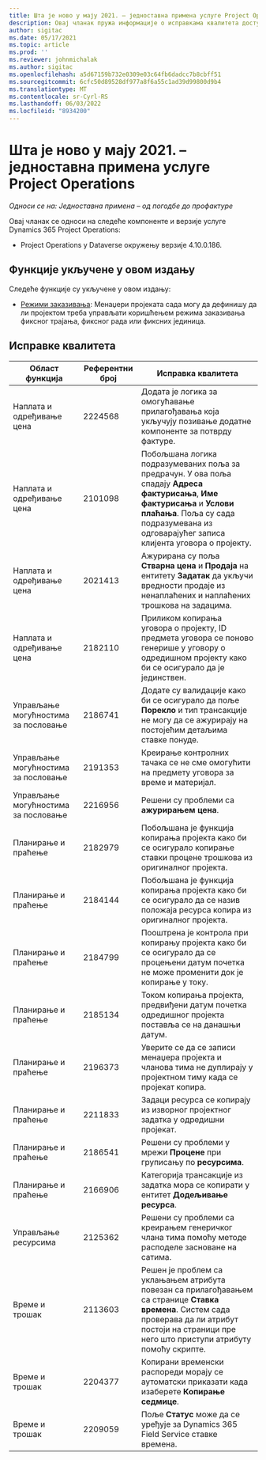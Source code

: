 ```yaml
---
title: Шта је ново у мају 2021. – једноставна примена услуге Project Operations
description: Овај чланак пружа информације о исправкама квалитета доступним у једноставној примени издања Project Operations за мај 2021. године.
author: sigitac
ms.date: 05/17/2021
ms.topic: article
ms.prod: ''
ms.reviewer: johnmichalak
ms.author: sigitac
ms.openlocfilehash: a5d67159b732e0309e03c64fb6dadcc7b8cbff51
ms.sourcegitcommit: 6cfc50d89528df977a8f6a55c1ad39d99800d9b4
ms.translationtype: MT
ms.contentlocale: sr-Cyrl-RS
ms.lasthandoff: 06/03/2022
ms.locfileid: "8934200"
---
```

# <a name="whats-new-may-2021---project-operations-lite-deployment"></a>Шта је ново у мају 2021. – једноставна примена услуге Project Operations

_Односи се на: Једноставна примена – од погодбе до профактуре_

Овај чланак се односи на следеће компоненте и верзије услуге Dynamics 365 Project Operations:

   - Project Operations у Dataverse окружењу верзије 4.10.0.186.

## <a name="features-included-in-this-release"></a>Функције укључене у овом издању

Следеће функције су укључене у овом издању:

- [Режими заказивања](../../project-management/scheduling-modes.md): Менаџери пројеката сада могу да дефинишу да ли пројектом треба управљати коришћењем режима заказивања фиксног трајања, фиксног рада или фиксних јединица.

## <a name="quality-updates"></a>Исправке квалитета

| **Област функција** | **Референтни број** | **Исправка квалитета** |
| --- | --- | --- |
| Наплата и одређивање цена | 2224568 | Додата је логика за омогућавање прилагођавања која укључују позивање додатне компоненте за потврду фактуре. |
| Наплата и одређивање цена | 2101098 | Побољшана логика подразумеваних поља за предрачун. У ова поља спадају **Адреса фактурисања**, **Име фактурисања** и **Услови плаћања**. Поља су сада подразумевана из одговарајућег записа клијента уговора о пројекту. |
| Наплата и одређивање цена | 2021413 | Ажурирана су поља **Стварна цена** и **Продаја** на ентитету **Задатак** да укључи вредности продаје из ненаплаћених и наплаћених трошкова на задацима. |
| Наплата и одређивање цена | 2182110 | Приликом копирања уговора о пројекту, ID предмета уговора се поново генерише у уговору о одредишном пројекту како би се осигурало да је јединствен. |
| Управљање могућностима за пословање | 2186741 | Додате су валидације како би се осигурало да поље **Порекло** и тип трансакције не могу да се ажурирају на постојећим детаљима ставке понуде. |
| Управљање могућностима за пословање | 2191353 | Креирање контролних тачака се не сме омогућити на предмету уговора за време и материјал. |
| Управљање могућностима за пословање | 2216956 | Решени су проблеми са **ажурирањем цена**. |
| Планирање и праћење | 2182979 | Побољшана је функција копирања пројекта како би се осигурало копирање ставки процене трошкова из оригиналног пројекта. |
| Планирање и праћење | 2184144 | Побољшана је функција копирања пројекта како би се осигурало да се назив положаја ресурса копира из оригиналног пројекта. |
| Планирање и праћење | 2184799 | Пооштрена је контрола при копирању пројекта како би се осигурало да се процењени датум почетка не може променити док је копирање у току. |
| Планирање и праћење | 2185134 | Током копирања пројекта, предвиђени датум почетка одредишног пројекта поставља се на данашњи датум. |
| Планирање и праћење | 2196373 | Уверите се да се записи менаџера пројекта и чланова тима не дуплирају у пројектном тиму када се пројекат копира. |
| Планирање и праћење | 2211833 | Задаци ресурса се копирају из изворног пројектног задатка у одредишни пројекат. |
| Планирање и праћење | 2186541 | Решени су проблеми у мрежи **Процене** при груписању по **ресурсима**. |
| Планирање и праћење | 2166906 | Категорија трансакције из задатка мора се копирати у ентитет **Додељивање ресурса**. |
| Управљање ресурсима | 2125362 | Решени су проблеми са креирањем генеричког члана тима помоћу методе расподеле засноване на сатима. |
| Време и трошак | 2113603 | Решен је проблем са уклањањем атрибута повезан са прилагођавањем са странице **Ставка времена**. Систем сада проверава да ли атрибут постоји на страници пре него што приступи атрибуту помоћу скрипте. |
| Време и трошак | 2204377 | Копирани временски распореди морају се аутоматски приказати када изаберете **Копирање седмице**. |
| Време и трошак | 2209059 | Поље **Статус** може да се уређује за Dynamics 365 Field Service ставке времена. |
